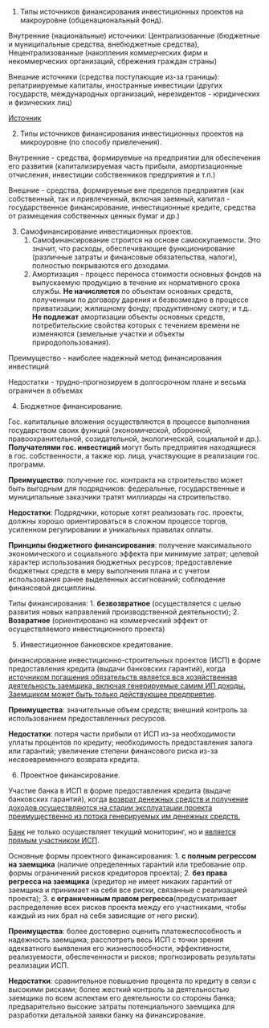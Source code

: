 1. Типы источников финансирования инвестиционных проектов на макроуровне (общенациональный фонд).

Внутренние (национальные) источники: Централизованные (бюджетные и муниципальные средства, внебюджетные средства), Нецентрализованные (накопления коммерческих фирм и некоммерческих организаций, сбрежения граждан страны)

Внешние источники (средства поступающие из-за границы): репатриируемые капиталы, иностранные инвестиции (других государств, международных организаций, нерезидентов - юридических и физических лиц)

[Источник](https://en.ppt-online.org/226158)

2. Типы источников финансирования инвестиционных проектов на микроуровне (по способу привлечения).

Внутренние - средства, формируемые на предприятии для обеспечения его развития (капитализируемая часть прибыли, амортизационные отчисления, инвестиции собственников предприятия и т.п.)

Внешние - средства, формируемые вне пределов предприятия (как собственный, так и привлеченный, включая заемный, капитал - государственное финансирование, инвестиционные кредите, средства от размещения собственных ценных бумаг и др.)



3. Самофинансирование инвестиционных проектов.
   1. Самофинансирование строится на основе самоокупаемости. Это значит, что расходы, обеспечивающие функционирование (различные затраты и финансовые обязательства, налоги), полностью покрываются его доходами.
   2. Амортизация - процесс переноса стоимости основных фондов на выпускаемую продукцию в течение их нормативного срока службы. **Не начисляется** по объектам основных средств, полученным по договору дарения и безвозмездно в процессе приватизации; жилищному фонду; продуктивному скоту; и т.д.. **Не подлежат** амортизации объекты основных средств, потребительские свойства которых с течением времени не изменяются (земельные участки и объекты природопользования).

Преимущество - наиболее надежный метод финансирования инвестиций

Недостатки - трудно-прогнозируем в долгосрочном плане и весьма ограничен в объемах



4. Бюджетное  финансирование.

Гос. капитальные вложения осуществляются в процессе выполнения государством своих функций (экономической, оборонной, правоохранительной, созидательной, экологической, социальной и др.). **Получателями гос. инвестиций** могут быть предприятия находящиеся в гос. собственности, а также юр. лица, участвующие в реализации гос. программ.

**Преимущество**: получение гос. контракта на строительство может быть выгодным для подрядчиков: федеральные, государственные и муниципальные заказчики тратят миллиарды на строительство.

**Недостатки**: Подрядчики, которые хотят реализовать гос. проекты, должны хорошо ориентироваться в сложном процессе торгов, усиленном регулировании и уникальных правилах оплаты.

**Принципы бюджетного финансирования**: получение максимального экономического и социального эффекта при минимуме затрат; целевой характер использования бюджетных ресурсов; предоставление бюджетных средств в меру выполнения плана и с учетом использования ранее выделенных ассигнований; соблюдение финансовой дисциплины.

Типы финансирования: 1. **безвозвратное** (осуществляется с целью развития новых направлений производственной деятельности); 2. **Возвратное** (ориентировано на коммерческий эффект от осуществляемого инвестиционного проекта)



5. Инвестиционное банковское кредитование.

финансирование инвестиционно-строительных проектов (ИСП) в форме предоставления кредита (выдачи банковских гарантий), когда <u>источником погашения обязательств является вся хозяйственная деятельность заемщика, включая генерируемые самим ИП доходы. Заемщиком может быть только действующее предприятие</u>. 

**Преимущества**: значительные объем средств; внешний контроль за использованием предоставленных ресурсов.

**Недостатки**: потеря части прибыли от ИСП из-за необходимости уплаты процентов по кредиту; необходимость предоставления залога или гарантий; увеличение степени финансового риска из-за несвоевременного возврата кредита.



6. Проектное финансирование.

Участие банка в ИСП в форме предоставления кредита (выдаче банковских гарантий), когда <u>возврат денежных средств и получение доходов осуществляются на стадии эксплуатации проекта преимущественно из потока генерируемых им денежных средств.</u>

<u>Банк</u> не только осуществляет текущий мониторинг, но и <u>является прямым участником ИСП</u>.

Основные формы проектного финансирования: 1. **с полным регрессом на заемщика** (наличие определенных гарантий или требование опр. формы ограничений рисков кредиторов проекта); 2. **без права регресса на заемщика** (кредитор не имеет никаких гарантий от заемщика и принимает на себя все риски, связанные с реализацией проекта); 3. **с ограниченным правом регресса**(предусматривает распределение всех рисков проекта между его участниками, чтобы каждый из них брал на себя зависящие от него риски).

**Преимущества**: более достоверно оценить платежеспособность и надежность заемщика; расспотреть весь ИСП с точки зрения адекватного выявления его жизнеспособности, эффективности, реализуемости, обеспеченности и рисков; прогнозировать результаты реализации ИСП.

**Недостатки**: сравнительное повышение процента по кредиту в связи с высокими рисками; более жесткий контроль за деятельностью заемщика по всем аспектам его деятельности со стороны банка; предварительно высокие затраты потенциального заемщика для разработки детальной заявки банку на финансирование.